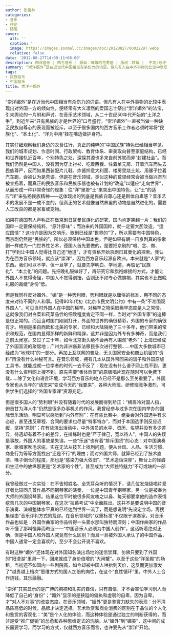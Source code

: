 ```yaml
---
author: 张佳林
categories:
- 音乐
- 评论
- 随笔
cover:
  alt: ''
  caption: ''
  image: https://images.soomal.cc/images/doc/20120827/00022297.webp
  relative: false
date: '2012-08-27T14:09:11+08:00'
description: 西洋音乐 | 西方音乐 | 源自：蝉雏的花雾居 | 版权：转载 |  平均/总评分：10.00/70
summary: “崇洋媚外”是在近当代中国相当有杀伤力的词语。但凡有人在中外事物的比较中表现出对外国一方的倾向性，便经常有大义凛然的爱国志士祭出“崇洋媚外”的法宝，引来舆论的一片附和声讨。在音乐艺术领域，从二十世纪50年代开始的“土洋之争”，到近年来“只有民族的才是世界的”口号盛行，“崇洋媚外”一直被当做一种缺乏民族自尊心的表现而被贬斥，以至于很多国内的……
tags:
- 民族音乐
- 中国音乐
title: 崇洋不媚外
---
```


“崇洋媚外”是在近当代中国相当有杀伤力的词语。但凡有人在中外事物的比较中表现出对外国一方的倾向性，便经常有大义凛然的爱国志士祭出“崇洋媚外”的法宝，引来舆论的一片附和声讨。在音乐艺术领域，从二十世纪50年代开始的“土洋之争”，到近年来“只有民族的才是世界的”口号盛行，“崇洋媚外”一直被当做一种缺乏民族自尊心的表现而被贬斥，以至于很多国内的西方音乐工作者必须时常将“民族化”、“本土化”、“洋为中用”挂在嘴边做护身符。

其实仔细观察我们身边的衣食住行，真正的纯粹的“中国民族”特色已经相当罕见。我们的城市规划、作息时间、行政架构、教育体系、审美取向甚至家庭结构，已经和世界接轨近百年，个别特色之处，深探其源也多来自前苏联而非“封建社会”。而我们仍然是中国人，没有因为穿上衬衫、吃着西餐、住着单元房、开着汽车而失去民族尊严，反而如果西装配片儿鞋、炸酱拌意大利面、楼房里烧土炕、用骡子拉着汽车跑，会被认为是荒谬。但是在音乐领域，类似这种的荒谬经常会被当做兴奋剂被宣扬着，而真正的民族音乐和民族乐器也被有计划的“改造”以适应“走向世界”，从而形成一种非常奇怪的现象：往“洋”里掺“土”来突出中国特色，让“土”的适应“洋”来弘扬民族精神――这体现出的到底是民族自尊心还是群体自卑感？音乐艺术的发展不是一成不变的，但真正的艺术就像自然界里的动物是自然进化的，需要人工改良的都是家畜或宠物。

如果在德国有人声称正在做京剧日耳曼民族化的研究，国内肯定笑翻一片：我们的国粹一定要保持纯粹，“原汁原味”；而泊来的外国国粹，就一定要大胆改造，“适应国情”？这也许是因为交响乐、歌剧已经是“世界的”了，所以需要有中国特色，而京剧仍然是“民族的”，所以必须保持中国本色。但是如果有朝一日京剧真的像歌剧一样成为一门世界性艺术，德国人首先要做的，是要把京剧的“唱、念、做、打”学到让中国人觉得比自己还“地道”，才有资格开始京剧日耳曼化的探索。我认为在西方音乐领域，就应该“崇洋”，因为西方音乐起源自欧洲，本来就是“人家”的东西。我们可以不学，但一旦学了，就要先学明白、学地道，再惦记“民族化”、“本土化”的问题。先把晚礼服做好了，再研究它和旗袍嫁接的方式，才能让外国人不觉得奇怪，中国人不觉得别扭，否则还不如专心做旗袍，其实也不比做晚礼服的裁缝“身份”低。

但是我同样反对媚外。“媚”是一种势利眼，势利眼就是以庸俗的标准，用不同的态度来对待不同的人和事。记得80年代初《北京市民文明公约》中有一条“不准围观外国人”，可见当时外国人在中国的稀罕。对稀罕之物采取稀罕态度是人之常情，这就像我们对白菜和莼菜品尝的细致程度肯定不同一样，当时对“外国专家”的追捧是很正常的。而且当时国门刚刚打开，外面的世界的确很精彩，外国的专家的确很有才。特别是来自西欧和北美的专家，已经和大陆隔绝了三十多年，他们带来的常识和规范，在国内显得那样的新鲜和精辟，这并非是因为外专有多神奇，而是我们之前太闭塞。又过了三十年，如今北京街头绝不会再有人围观“老外”；上海已经成了外国盲流的聚居地；广州为非洲裔非法移民多次进行整顿……中国大多数城市已经成为“地球村”的一部分。再加上互联网的普及，无关国家安全和商业机密的“资料”再没有什么神秘可言。在音乐领域，拥有几本从国外带回来的谱子和外国原版工具书，就能成就一位学者的时代一去不反了：现在没有什么谱子网上找不到，更没有什么资料网上搜不到，原先需要“集体欣赏”的原版唱片现在随时可以免费下载……除了文化和语言环境，学习西方音乐的地点已经不是那么至关重要了。外国专家也从当年的“请您来”变成今天的“我要来”，各种大师班、研修班竞争激烈，可供学生们选择的“外国专家课”资源充足。

但是很多国人的“势利眼”并没有随着时代的发展而得到矫正：“横眉冷对国人指，俯首甘为洋人牛”仍然是很多办事机关的作风。我曾经参与过多次在国内举办的国际音乐活动，明显可以感觉到“内外有别”：在有些比赛中，组委会对外国选手有求必应，甚至违反章程、合同的要求也尽量“特事特办”，而对于本国选手则反应迟缓，坚持“原则”；在有些演出活动中，中外演员的水平、资历、名望并没有多少差异，待遇却有着不小的差异，在排练时也是“严于律己，宽以待人”，中国人的失误是事故，外国人的事故是失误。一些“乐迷”也有着“排斥国货”的心态：对中国演奏家、歌唱家吹毛求疵，实在无法从技艺上找到问题，便从台风、人品、生活习惯、商业行为等等方面找出“还是不行”的理由；而对外国大师，就算已经到了技术崩溃、嗓子倒仓的程度，那也是“感染力强大依旧”、“艺术造诣深厚”，舞台上的怪癖和生活中的放纵那更是“艺术家的个性”，甚至成为“大师独特魅力”不可或缺的一部分。

我曾经做过一次实验：在不告知姓名、全凭耳朵听的情况下，请几位发烧级唱片爱好者比较同几首作品不同钢琴家的演奏，一位是中国青年钢琴家，另一位是被奉为大师的外国钢琴家。结果这位平时被很多网友嗤之以鼻、每天都要拿他的造作表情挖苦几次的中国钢琴家，在这次“拉幕考试”中全面胜出。这并不是要说明中国的音乐演奏、演唱整体水平真的已经达到世界一流了，而是想说明“先设定立场，再搜集理由”音乐评判方式的荒谬。在音乐领域的“双重标准”不仅限于演奏家，对音乐作品也如是：外国作曲家的作品听得一头雾水那叫独特而深刻；中国作曲家的作品听不懂了那叫怪异而晦涩――“中国音乐人必须为中国人创作”，这话听着绝对正确，但是中国人和外国人究竟有什么区别？而且一旦被外国人承认了的中国作品，中国人通常一定会喜欢的，至少不会公开说不喜欢。

有时这种“媚外”还体现在对外国知名演出场地的迷信崇拜，仿佛只要到了外国的“阳澄湖”里涮一下，回来就成了身价倍增的“大闸蟹”。以至于这些“洋圣殿”的场租，当初还不如国内一些剧院高，如今却被中国人哄抬到天价，这反而更加激发了“越贵越上档次”思维方式的国人加倍的向往，在这个“良性循环”里，中外人士合作烧钱，其乐融融。

“崇洋”其实显示的是广博的胸襟和扎实的自信，只有自信，才不会害怕学习别人而降低了自己的“身份”；“媚外”显示的是狭隘的偏执和虚弱的自卑，因为自卑，才“对人不对事”的改变态度。在音乐领域，“媚外”更是鉴赏力缺失的表现：分不清品质高低的时候，品牌才决定选择。艺术欣赏和商业消费的区别在于品位的个人化和鉴赏的客观化：“美”是个人化的体验，而这种体验是通过独立的判断获得的，而非是受“推广促销”的怂恿和各种思维定式的洗脑。从“媚外”到“媚美”，这中间的成长需要学习，而学习的方式，仅就西方音乐而言，也许要先从“崇洋”开始。